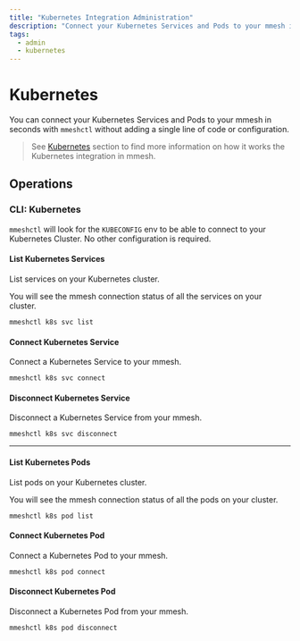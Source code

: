 ```yaml
---
title: "Kubernetes Integration Administration"
description: "Connect your Kubernetes Services and Pods to your mmesh in seconds with mmeshctl without adding a single line of code or configuration."
tags:
  - admin
  - kubernetes
---
```


# Kubernetes

You can connect your Kubernetes Services and Pods to your mmesh in seconds with `mmeshctl` without adding a single line of code or configuration.

> See [Kubernetes](/docs/platform/kubernetes/overview/) section to find more information on how it works the Kubernetes integration in mmesh.

## Operations

### CLI: Kubernetes

`mmeshctl` will look for the `KUBECONFIG` env to be able to connect to your Kubernetes Cluster. No other configuration is required.

#### List Kubernetes Services

List services on your Kubernetes cluster.

You will see the mmesh connection status of all the services on your cluster.

```shell
mmeshctl k8s svc list
```

#### Connect Kubernetes Service

Connect a Kubernetes Service to your mmesh.

```shell
mmeshctl k8s svc connect
```

#### Disconnect Kubernetes Service

Disconnect a Kubernetes Service from your mmesh.

```shell
mmeshctl k8s svc disconnect
```

***

#### List Kubernetes Pods

List pods on your Kubernetes cluster.

You will see the mmesh connection status of all the pods on your cluster.

```shell
mmeshctl k8s pod list
```

#### Connect Kubernetes Pod

Connect a Kubernetes Pod to your mmesh.

```shell
mmeshctl k8s pod connect
```

#### Disconnect Kubernetes Pod

Disconnect a Kubernetes Pod from your mmesh.

```shell
mmeshctl k8s pod disconnect
```
